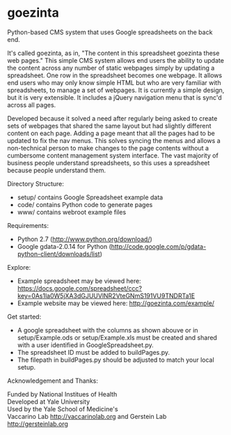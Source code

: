 goezinta
========

Python-based CMS system that uses Google spreadsheets on the back end.  

It's called goezinta, as in, "The content in this spreadsheet goezinta these web pages." This simple CMS system allows end users the ability to update the content across any number of static webpages simply by updating a spreadsheet. One row in the spreadsheet becomes one webpage. It allows end users who may only know simple HTML but who are very familiar with spreadsheets, to manage a set of webpages. It is currently a simple design, but it is very extensible. It includes a jQuery navigation menu that is sync'd across all pages.

Developed because it solved a need after regularly being asked to create sets of webpages that shared the same layout but had slightly different content on each page. Adding a page meant that all the pages had to be updated to fix the nav menus. This solves syncing the menus and allows a non-technical person to make changes to the page contents without a cumbersome content management system interface. The vast majority of business people understand spreadsheets, so this uses a spreadsheet because people understand them.

Directory Structure:

* setup/ contains Google Spreadsheet example data  
* code/ contains Python code to generate pages  
* www/ contains webroot example files

Requirements:

* Python 2.7 (http://www.python.org/download/)  
* Google gdata-2.0.14 for Python (http://code.google.com/p/gdata-python-client/downloads/list)

Explore:

* Example spreadsheet may be viewed here: https://docs.google.com/spreadsheet/ccc?key=0As1la0W5jXA3dGJUUVlNR2VteGNmS191VU9TNDRTa1E  
* Example website may be viewed here:  http://goezinta.com/example/

Get started:

* A google spreadsheet with the columns as shown abouve or in setup/Example.ods or setup/Example.xls must be created and shared with a user identified in GoogleSpreadsheet.py.  
* The spreadsheet ID must be added to buildPages.py.  
* The filepath in buildPages.py should be adjusted to match your local setup.

Acknowledgement and Thanks:

Funded by National Institues of Health  
Developed at Yale University  
Used by the Yale School of Medicine's  
Vaccarino Lab http://vaccarinolab.org and Gerstein Lab http://gersteinlab.org
